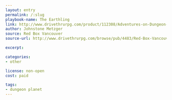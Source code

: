```yaml
---
layout: entry
permalink: /:slug
playbook-name: The Earthling
link: http://www.drivethrurpg.com/product/112308/Adventures-on-Dungeon-Planet
author: Johnstone Metzger
source: Red Box Vancouver
source-url: http://www.drivethrurpg.com/browse/pub/4483/Red-Box-Vancouver

excerpt:

categories:
- other

license: non-open
cost: paid

tags:
- dungeon planet
---
```

